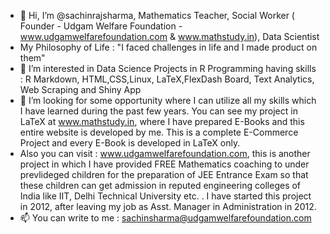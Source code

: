 - 👋 Hi, I’m @sachinrajsharma, Mathematics Teacher, Social Worker ( Founder - Udgam Welfare Foundation - www.udgamwelfarefoundation.com & www.mathstudy.in), Data Scientist 
- My Philosophy of Life : "I faced challenges in life and I made product on them"
- 👀 I’m interested in Data Science Projects in R Programming having skills :  R Markdown, HTML,CSS,Linux, LaTeX,FlexDash Board, Text Analytics, Web Scraping and Shiny App
- 🌱 I’m looking for some opportunity where I can utilize all my skills which I have learned during the past few years. You can see my project in LaTeX at www.mathstudy.in, where I have prepared E-Books and this entire website is developed by me. This is a complete E-Commerce Project and every E-Book is  developed in LaTeX  only. 
- Also you can visit : www.udgamwelfarefoundation.com, this is another project in which I have provided FREE Mathematics coaching to under prevlideged children for the preparation of JEE Entrance Exam so that these children can get admission in reputed engineering colleges of India like IIT, Delhi Technical University etc. . I have started this project in 2012, after leaving my job as Asst. Manager in Administration in 2012.  
- 📫 You can write to me : sachinsharma@udgamwelfarefoundation.com

<!---
sachinrajsharma/sachinrajsharma is a ✨ special ✨ repository because its `README.md` (this file) appears on your GitHub profile.
You can click the Preview link to take a look at your changes.
--->
